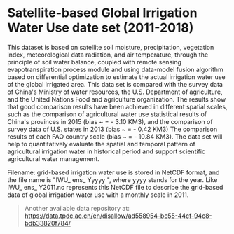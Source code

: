 # Satellite-based Global Irrigation Water Use date set (2011-2018)

This dataset is based on satellite soil moisture, precipitation, vegetation index, meteorological data radiation, and air temperature, through the principle of soil water balance, coupled with remote sensing evapotranspiration process module and using data-model fusion algorithm based on differential optimization to estimate the actual irrigation water use of the global irrigated area. This data set is compared with the survey data of China's Ministry of water resources, the U.S. Department of agriculture, and the United Nations Food and agriculture organization. The results show that good comparison results have been achieved in different spatial scales, such as the comparison of agricultural water use statistical results of China's provinces in 2015 (bias ~ = - 3.10 KM3), and the comparison of survey data of U.S. states in 2013 (bias ~ = - 0.42 KM3) The comparison results of each FAO country scale (bias ~ = - 10.84 KM3). The data set will help to quantitatively evaluate the spatial and temporal pattern of agricultural irrigation water in historical period and support scientific agricultural water management.  

Filename: grid-based irrigation water use is stored in NetCDF format, and the file name is "IWU_ ens_ Yyyyy ", where yyyy stands for the year. Like IWU_ ens_ Y2011.nc represents this NetCDF file to describe the grid-based data of global irrigation water use with a monthly scale in 2011. 

> Another available data repository at: https://data.tpdc.ac.cn/en/disallow/ad558954-bc55-44cf-94c8-bdb33820f784/
